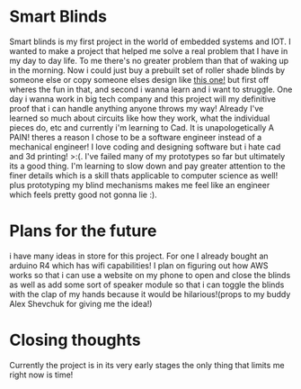 # Smart Blinds
 
Smart blinds is my first project in the world of embedded systems and IOT. I wanted to make a project that helped me solve a real problem that I have in my day to day life. To me there's no greater problem than that of waking up in the morning. Now i could just buy a prebuilt set of roller shade blinds by someone else or copy someone elses design like [this one!](https://projecthub.arduino.cc/twinsen01/automatic-window-roller-blinds-854188) but first off wheres the fun in that, and second i wanna learn and i want to struggle. One day i wanna work in big tech company and this project will my definitive proof that i can handle anything anyone throws my way! Already I've learned so much about circuits like how they work, what the individual pieces do, etc and currently i'm learning to Cad. It is unapologetically A PAIN! theres a reason I chose to be a software engineer instead of a mechanical engineer! I love coding and designing software but i hate cad and 3d printing! >:(. I've failed many of my prototypes so far but ultimately its a good thing. I'm learning to slow down and pay greater attention to the finer details which is a skill thats applicable to computer science as well! plus prototyping my blind mechanisms makes me feel like an engineer which feels pretty good not gonna lie :).

# Plans for the future

i have many ideas in store for this project. For one I already bought an arduino R4 which has wifi capabilities! I plan on figuring out how AWS works so that i can use a website on my phone to open and close the blinds as well as add some sort of speaker module so that i can toggle the blinds with the clap of my hands because it would be hilarious!(props to my buddy Alex Shevchuk for giving me the idea!) 

# Closing thoughts
 Currently the project is in its very early stages the only thing that limits me right now is time! 